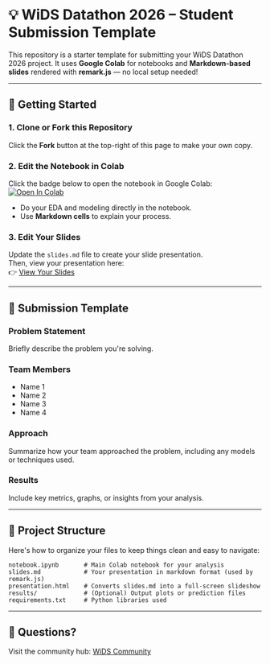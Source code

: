 # 💡 WiDS Datathon 2026 – Student Submission Template

This repository is a starter template for submitting your WiDS Datathon 2026 project. It uses **Google Colab** for notebooks and **Markdown-based slides** rendered with **remark.js** — no local setup needed!

---

## 🚀 Getting Started

### 1. Clone or Fork this Repository
Click the **Fork** button at the top-right of this page to make your own copy.

### 2. Edit the Notebook in Colab  
Click the badge below to open the notebook in Google Colab:  
[![Open In Colab](https://colab.research.google.com/assets/colab-badge.svg)](https://colab.research.google.com/github/Angela-Lombard/wids-datathon-template/blob/main/notebook.ipynb)

- Do your EDA and modeling directly in the notebook.
- Use **Markdown cells** to explain your process.

### 3. Edit Your Slides  
Update the `slides.md` file to create your slide presentation.  
Then, view your presentation here:  
👉 [View Your Slides](https://angela-lombard.github.io/wids-datathon-template/presentation.html)

---

## 📝 Submission Template

### Problem Statement
Briefly describe the problem you're solving.

### Team Members
- Name 1
- Name 2
- Name 3
- Name 4

### Approach
Summarize how your team approached the problem, including any models or techniques used.

### Results
Include key metrics, graphs, or insights from your analysis.

---

## 📁 Project Structure
Here's how to organize your files to keep things clean and easy to navigate:

```
notebook.ipynb       # Main Colab notebook for your analysis
slides.md            # Your presentation in markdown format (used by remark.js)
presentation.html    # Converts slides.md into a full-screen slideshow
results/             # (Optional) Output plots or prediction files
requirements.txt     # Python libraries used
```
---

## 💬 Questions?

Visit the community hub: [WiDS Community](https://community.widsworldwide.org)
